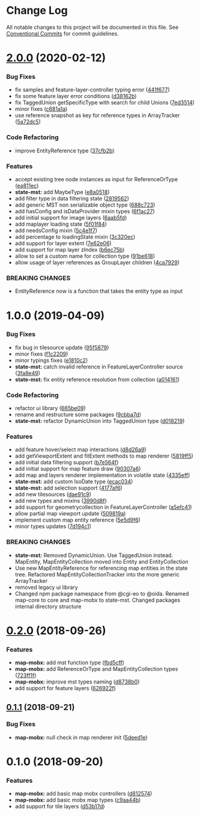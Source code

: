 # Change Log

All notable changes to this project will be documented in this file.
See [Conventional Commits](https://conventionalcommits.org) for commit guidelines.

# [2.0.0](https://gitlab.dev.eoss-cloud.it/frontend/oida/compare/@oida/state-mst@1.0.0...@oida/state-mst@2.0.0) (2020-02-12)


### Bug Fixes

* fix samples and feature-layer-controller typing error ([441f677](https://gitlab.dev.eoss-cloud.it/frontend/oida/commit/441f677df296dba458e536702dcde3e16966ecbb))
* fix some feature layer error conditions ([d38162b](https://gitlab.dev.eoss-cloud.it/frontend/oida/commit/d38162bb983c377b5dbcb324b55f086210da8012))
* fix TaggedUnion getSpecificType with search for child Unions ([7ed3514](https://gitlab.dev.eoss-cloud.it/frontend/oida/commit/7ed3514f90ddcffa932170d0cb4a8a316e43548a))
* minor fixes ([c681a1a](https://gitlab.dev.eoss-cloud.it/frontend/oida/commit/c681a1a619fd626c44d766f07bfa61343d8e5e63))
* use reference snapshot as key for reference types in ArrayTracker ([5a72dc5](https://gitlab.dev.eoss-cloud.it/frontend/oida/commit/5a72dc5b115098593965f595bc6e52ca61db333e))


### Code Refactoring

* improve EntityReference type ([37cfb2b](https://gitlab.dev.eoss-cloud.it/frontend/oida/commit/37cfb2bddbcf7196270b12ef7d055f8c761131a5))


### Features

* accept existing tree node instances as input for ReferenceOrType ([ea811ec](https://gitlab.dev.eoss-cloud.it/frontend/oida/commit/ea811ec6fb3f54e865927656b25729f7f382fb65))
* **state-mst:** add MaybeType ([e8a0518](https://gitlab.dev.eoss-cloud.it/frontend/oida/commit/e8a051824ad0392885b6cf4d5cf62da477d41172))
* add filter type in data filtering state ([2819562](https://gitlab.dev.eoss-cloud.it/frontend/oida/commit/2819562cdedb9ba1ebdd1c36b790878e41deff0c))
* add generic MST non serializable object type ([688c723](https://gitlab.dev.eoss-cloud.it/frontend/oida/commit/688c7233757597e3d501d6521f8952b59cb44001))
* add hasConfig and isDataProvider mixin types ([6f1ac27](https://gitlab.dev.eoss-cloud.it/frontend/oida/commit/6f1ac277c6ca9f822dec658b443bc7583c1cb84e))
* add initial support for image layers ([6aab5fd](https://gitlab.dev.eoss-cloud.it/frontend/oida/commit/6aab5fd56c3709bb21b95fd5d71227fc7e1b8d71))
* add maplayer loading state ([5f01f84](https://gitlab.dev.eoss-cloud.it/frontend/oida/commit/5f01f84c82d63dc55c6d13826988546c35e06335))
* add needsConfig mixin ([5c4e1f7](https://gitlab.dev.eoss-cloud.it/frontend/oida/commit/5c4e1f71c5bfb97541300048be8de66a2970e6da))
* add percentage to loadingState mixin ([3c320ec](https://gitlab.dev.eoss-cloud.it/frontend/oida/commit/3c320ecce8da8e776e1058a07d06c61b61400323))
* add support for layer extent ([7e62e06](https://gitlab.dev.eoss-cloud.it/frontend/oida/commit/7e62e065e28573e11968ad848b20b922d40c3ab1))
* add support for map layer zIndex ([b6ec75b](https://gitlab.dev.eoss-cloud.it/frontend/oida/commit/b6ec75b3d4a3b53f5f59c34ce2c2156852265fbd))
* allow to set a custom name for collection type ([91be618](https://gitlab.dev.eoss-cloud.it/frontend/oida/commit/91be61836545ca9380e84f0d97c8d068c870f4d3))
* allow usage of layer references as GroupLayer children ([4ca7929](https://gitlab.dev.eoss-cloud.it/frontend/oida/commit/4ca7929b560af7a6f496485f26466ca65447053e))


### BREAKING CHANGES

* EntityReference now is a function that takes the entity type as input





# 1.0.0 (2019-04-09)


### Bug Fixes

* fix bug in tilesource update ([95f5879](https://gitlab.dev.eoss-cloud.it/frontend/oida/commit/95f5879))
* minor fixes ([f1c2209](https://gitlab.dev.eoss-cloud.it/frontend/oida/commit/f1c2209))
* minor typings fixes ([e1810c2](https://gitlab.dev.eoss-cloud.it/frontend/oida/commit/e1810c2))
* **state-mst:** catch invalid reference in FeatureLayerController source ([3fa8e49](https://gitlab.dev.eoss-cloud.it/frontend/oida/commit/3fa8e49))
* **state-mst:** fix entity reference resolution from collection ([a014161](https://gitlab.dev.eoss-cloud.it/frontend/oida/commit/a014161))


### Code Refactoring

* refactor ui library ([665be09](https://gitlab.dev.eoss-cloud.it/frontend/oida/commit/665be09))
* rename and restructure some packages ([9cbba7d](https://gitlab.dev.eoss-cloud.it/frontend/oida/commit/9cbba7d))
* **state-mst:** refactor DynamicUnion into TaggedUnion type ([d018219](https://gitlab.dev.eoss-cloud.it/frontend/oida/commit/d018219))


### Features

* add feature hover/select map interactions ([d8d26a9](https://gitlab.dev.eoss-cloud.it/frontend/oida/commit/d8d26a9))
* add getViewportExtent and fitExtent methods to map renderer ([5819ff5](https://gitlab.dev.eoss-cloud.it/frontend/oida/commit/5819ff5))
* add initial data filtering support ([b7e564f](https://gitlab.dev.eoss-cloud.it/frontend/oida/commit/b7e564f))
* add initial support for map feature draw ([90307a6](https://gitlab.dev.eoss-cloud.it/frontend/oida/commit/90307a6))
* add map and layers renderer implementation in volatile state ([4335eff](https://gitlab.dev.eoss-cloud.it/frontend/oida/commit/4335eff))
* **state-mst:** add custom IsoDate type ([ecac034](https://gitlab.dev.eoss-cloud.it/frontend/oida/commit/ecac034))
* **state-mst:** add selection support ([4177af6](https://gitlab.dev.eoss-cloud.it/frontend/oida/commit/4177af6))
* add new tilesources ([dae91c9](https://gitlab.dev.eoss-cloud.it/frontend/oida/commit/dae91c9))
* add new types and mixins ([3990d8f](https://gitlab.dev.eoss-cloud.it/frontend/oida/commit/3990d8f))
* add support for geometrycollection in FeatureLayerController ([a5efc41](https://gitlab.dev.eoss-cloud.it/frontend/oida/commit/a5efc41))
* allow partial map viewport update ([509819a](https://gitlab.dev.eoss-cloud.it/frontend/oida/commit/509819a))
* implement custom map entity reference ([5e5d9f6](https://gitlab.dev.eoss-cloud.it/frontend/oida/commit/5e5d9f6))
* minor types updates ([7d194c1](https://gitlab.dev.eoss-cloud.it/frontend/oida/commit/7d194c1))


### BREAKING CHANGES

* **state-mst:** Removed DynamicUnion. Use TaggedUnion instead. MapEntity, MapEntityCollection moved
into Entity and EntityCollection
* Use new MapEntityReference for referencing map entities in the state tree.
Refactored MapEntityCollectionTracker into the more generic ArrayTracker
* removed legacy ui library
* Changed npm package namespace from @cgi-eo to @oida. Renamed map-core to core and
map-mobx to state-mst. Changed packages internal directory structure





<a name="0.2.0"></a>
# [0.2.0](https://gitlab.dev.eoss-cloud.it/frontend/oida/compare/@cgi-eo/map-mobx@0.1.1...@cgi-eo/map-mobx@0.2.0) (2018-09-26)


### Features

* **map-mobx:** add mst function type ([fbd5cff](https://gitlab.dev.eoss-cloud.it/frontend/oida/commit/fbd5cff))
* **map-mobx:** add ReferenceOrType and MapEntityCollection types ([723ff1f](https://gitlab.dev.eoss-cloud.it/frontend/oida/commit/723ff1f))
* **map-mobx:** improve mst types naming ([d8738b0](https://gitlab.dev.eoss-cloud.it/frontend/oida/commit/d8738b0))
* add support for feature layers ([626922f](https://gitlab.dev.eoss-cloud.it/frontend/oida/commit/626922f))





<a name="0.1.1"></a>
## [0.1.1](https://gitlab.dev.eoss-cloud.it/frontend/oida/compare/@cgi-eo/map-mobx@0.1.0...@cgi-eo/map-mobx@0.1.1) (2018-09-21)


### Bug Fixes

* **map-mobx:** null check in map renderer init ([5deed1e](https://gitlab.dev.eoss-cloud.it/frontend/oida/commit/5deed1e))





<a name="0.1.0"></a>
# 0.1.0 (2018-09-20)


### Features

* **map-mobx:** add basic map mobx controllers ([d812574](https://gitlab.dev.eoss-cloud.it/frontend/oida/commit/d812574))
* **map-mobx:** add basic mobx map types ([c9aa44b](https://gitlab.dev.eoss-cloud.it/frontend/oida/commit/c9aa44b))
* add support for tile layers ([d53b17d](https://gitlab.dev.eoss-cloud.it/frontend/oida/commit/d53b17d))
